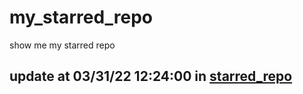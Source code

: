 # my_starred_repo
show me my starred repo

update at 03/31/22 12:24:00 in [starred_repo](./index.html)
---

